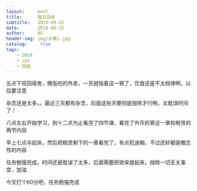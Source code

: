 ```yaml
---
layout:     post
title:      每日总结
subtitle:   2018-09-25
date:       2018-09-25
author:     NS
header-img: img/头像1.jpg
catalog: 	 true
tags:
    - 2018 
    - cpa
    - 日结
--- 
```

五点下班回宿舍，晚饭吃的外卖，一天就指着这一顿了，饮食还是不太规律啊，以后要注意

杂念还是太多。。最近三天都有杂念，后面这些天要彻底抛除才行啊，太耽误时间了！

八点左右开始学习，到十二点为止看完了四节课，看完了外币折算这一章和租赁的两节内容

早上七点半起床，然后把租赁剩下的一章看完了，有点犯迷糊，不过还好都是概念性的内容

任务勉强完成，时间还是耽误了太多，后面需要把效率提起来，抛除一切无关事宜，加油

今天打个60分吧，任务勉强完成
